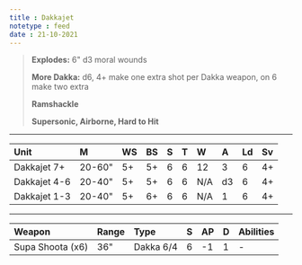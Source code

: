 ```yaml
---
title : Dakkajet
notetype : feed
date : 21-10-2021
---
```


> **Explodes:** 6" d3 moral wounds
>
> **More Dakka:** d6, 4+ make one extra shot per Dakka weapon, on 6 make two extra
>
> **Ramshackle**
> 
>**Supersonic, Airborne, Hard to Hit**

---

| Unit    | M   | WS  | BS  | S   | T   | W   | A   | Ld  | Sv  |
|:------- |:--- |:--- |:--- |:--- |:--- |:--- |:--- |:--- |:--- |
|Dakkajet 7+|20-60"|5+|5+|6|6|12|3|6|4+|
|Dakkajet 4-6|20-40"|5+|5+|6|6|N/A|d3|6|4+|
|Dakkajet 1-3|20-40"|5+|6+|6|6|N/A|1|6|4+|

---

| Weapon       | Range | Type      | S   | AP  | D   | Abilities |
|:------------ |:----- |:--------- |:--- |:--- |:--- |:--------- |
|Supa Shoota (x6)|36"|Dakka 6/4|6|-1|1|-|